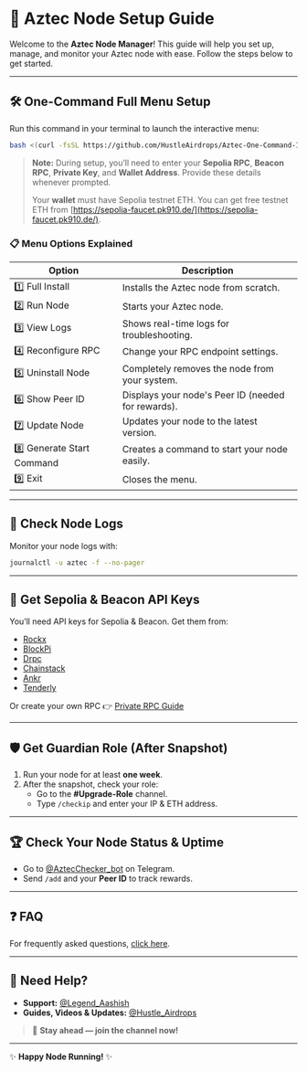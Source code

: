 # 🚀 Aztec Node Setup Guide

Welcome to the **Aztec Node Manager**! This guide will help you set up, manage, and monitor your Aztec node with ease. Follow the steps below to get started.

---

## 🛠️ One-Command Full Menu Setup

Run this command in your terminal to launch the interactive menu:

```bash
bash <(curl -fsSL https://github.com/HustleAirdrops/Aztec-One-Command-Installation-Run/raw/main/menu.sh)
```

> **Note:** During setup, you’ll need to enter your **Sepolia RPC**, **Beacon RPC**, **Private Key**, and **Wallet Address**. Provide these details whenever prompted.
>
> Your **wallet** must have Sepolia testnet ETH. You can get free testnet ETH from [https://sepolia-faucet.pk910.de/](https://sepolia-faucet.pk910.de/).

### 📋 Menu Options Explained

| Option | Description |
|--------|-------------|
| 1️⃣ Full Install         | Installs the Aztec node from scratch. |
| 2️⃣ Run Node            | Starts your Aztec node. |
| 3️⃣ View Logs           | Shows real-time logs for troubleshooting. |
| 4️⃣ Reconfigure RPC     | Change your RPC endpoint settings. |
| 5️⃣ Uninstall Node      | Completely removes the node from your system. |
| 6️⃣ Show Peer ID        | Displays your node's Peer ID (needed for rewards). |
| 7️⃣ Update Node         | Updates your node to the latest version. |
| 8️⃣ Generate Start Command | Creates a command to start your node easily. |
| 9️⃣ Exit                | Closes the menu. |

---

## 📄 Check Node Logs

Monitor your node logs with:
```bash
journalctl -u aztec -f --no-pager
```

---

## 🔑 Get Sepolia & Beacon API Keys

You’ll need API keys for Sepolia & Beacon. Get them from:

- [Rockx](https://access.rockx.com/)
- [BlockPi](https://blockpi.io/)
- [Drpc](https://drpc.org/)
- [Chainstack](https://console.chainstack.com/projects/)
- [Ankr](https://www.ankr.com/)
- [Tenderly](https://dashboard.tenderly.co/)

Or create your own RPC 👉 [Private RPC Guide](https://github.com/HustleAirdrops/Private-RPC-For-Aztec/)

---

## 🛡️ Get Guardian Role (After Snapshot)

1. Run your node for at least **one week**.
2. After the snapshot, check your role:
    - Go to the **#Upgrade-Role** channel.
    - Type `/checkip` and enter your IP & ETH address.

---

## 🏆 Check Your Node Status & Uptime

- Go to [@AztecChecker_bot](https://t.me/AztecChecker_bot) on Telegram.
- Send `/add` and your **Peer ID** to track rewards.

---

## ❓ FAQ

For frequently asked questions, [click here](FAQ.md).

---

## 💬 Need Help?

- **Support:** [@Legend_Aashish](https://t.me/Legend_Aashish)
- **Guides, Videos & Updates:** [@Hustle_Airdrops](https://t.me/Hustle_Airdrops)

> 🚀 **Stay ahead — join the channel now!**

---

✨ **Happy Node Running!** ✨
